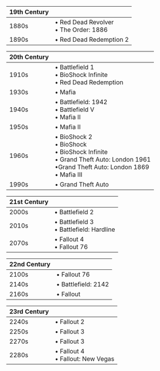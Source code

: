 |19th Century||
|---|---|
1880s | • Red Dead Revolver<br/>• The Order: 1886 
1890s | • Red Dead Redemption 2

|20th Century||
|---|---|
1910s | • Battlefield 1<br/>• BioShock Infinite<br/>• Red Dead Redemption 
1930s | • Mafia 
1940s | • Battlefield: 1942<br/>• Battlefield V<br/>• Mafia II
1950s | • Mafia II 
1960s | • BioShock 2<br/>• BioShock<br/>• BioShock Infinite<br/>• Grand Theft Auto: London 1961<br/>•Grand Theft Auto: London 1869<br/>• Mafia III 
1990s | • Grand Theft Auto 

|21st Century||
|---|---|
2000s | • Battlefield 2
2010s | • Battlefield 3<br/>• Battlefield: Hardline 
2070s | • Fallout 4<br/>• Fallout 76

|22nd Century||
|---|---|
2100s | • Fallout 76
2140s | • Battlefield: 2142 
2160s | • Fallout 

|23rd Century||
|---|---|
2240s | • Fallout 2
2250s | • Fallout 3 
2270s | • Fallout 3
2280s | • Fallout 4<br/>• Fallout: New Vegas
